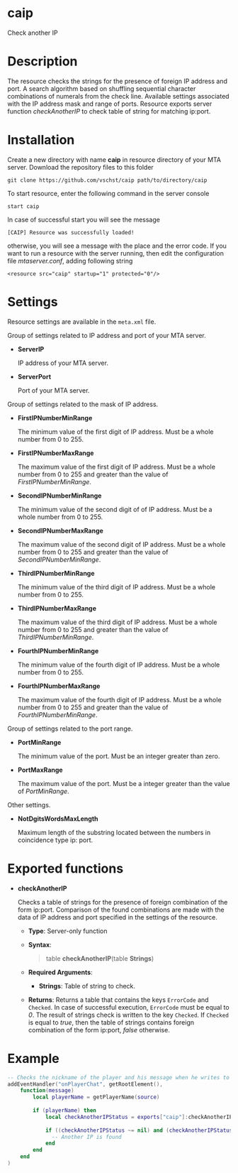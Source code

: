# caip
Check another IP

# Description
The resource checks the strings for the presence of foreign IP address and port.
A search algorithm based on shuffling sequential character combinations of numerals from the check line.
Available settings associated with the IP address mask and range of ports.
Resource exports server function *checkAnotherIP* to check table of string for matching ip:port.

# Installation
Create a new directory with name **caip** in resource directory of your MTA server.
Download the repository files to this folder
```
git clone https://github.com/vschst/caip path/to/directory/caip
```
To start resource, enter the following command in the server console
```
start caip
```
In case of successful start you will see the message
```
[CAIP] Resource was successfully loaded!
```
otherwise, you will see a message with the place and the error code.
If you want to run a resource with the server running, then edit the configuration file *mtaserver.conf*, adding following string
```
<resource src="caip" startup="1" protected="0"/>
```

# Settings
Resource settings are available in the `meta.xml` file.

Group of settings related to IP address and port of your MTA server.
* **ServerIP**
  
  IP address of your MTA server.
  
* **ServerPort**
  
  Port of your MTA server.
  
Group of settings related to the mask of IP address.
* **FirstIPNumberMinRange**
  
  The minimum value of the first digit of IP address.
  Must be a whole number from 0 to 255.
  
* **FirstIPNumberMaxRange**
  
  The maximum value of the first digit of IP address.
  Must be a whole number from 0 to 255 and greater than the value of *FirstIPNumberMinRange*.
  
* **SecondIPNumberMinRange**
  
  The minimum value of the second digit of of IP address.
  Must be a whole number from 0 to 255.
  
* **SecondIPNumberMaxRange**
  
  The maximum value of the second digit of IP address.
  Must be a whole number from 0 to 255 and greater than the value of *SecondIPNumberMinRange*.
  
* **ThirdIPNumberMinRange**
  
  The minimum value of the third digit of IP address.
  Must be a whole number from 0 to 255.
  
* **ThirdIPNumberMaxRange**
  
  The maximum value of the third digit of IP address.
  Must be a whole number from 0 to 255 and greater than the value of *ThirdIPNumberMinRange*.
  
* **FourthIPNumberMinRange**
  
  The minimum value of the fourth digit of IP address.
  Must be a whole number from 0 to 255.
  
* **FourthIPNumberMaxRange**
  
  The maximum value of the fourth digit of IP address.
  Must be a whole number from 0 to 255 and greater than the value of *FourthIPNumberMinRange*.

Group of settings related to the port range.
* **PortMinRange**
  
  The minimum value of the port.
  Must be an integer greater than zero.
  
* **PortMaxRange**
  
  The maximum value of the port.
  Must be a integer greater than the value of *PortMinRange*.
  
Other settings.
* **NotDgitsWordsMaxLength**

  Maximum length of the substring located between the numbers in coincidence type ip: port.

# Exported functions
* **checkAnotherIP**
  
  Checks a table of strings for the presence of foreign combination of the form ip:port.
  Comparison of the found combinations are made with the data of IP address and port specified in the settings of the resource.

  * **Type**:
    Server-only function

  * **Syntax**:
    >table **checkAnotherIP**(table **Strings**)

  * **Required Arguments**:
    * **Strings**: Table of string to check.

  * **Returns**:
    Returns a table that contains the keys `ErrorCode` and `Checked`.
    In case of successful execution, `ErrorCode` must be equal to *0*.
    The result of strings check is written to the key `Checked`.
    If `Checked` is equal to *true*, then the table of strings contains foreign combination of the form ip:port, *false* otherwise.

# Example
```lua
-- Checks the nickname of the player and his message when he writes to chat
addEventHandler("onPlayerChat", getRootElement(),
    function(message)
        local playerName = getPlayerName(source)
        
        if (playerName) then
            local checkAnotherIPStatus = exports["caip"]:checkAnotherIP({playerName, message, playerName .. " " .. message})
				
            if ((checkAnotherIPStatus ~= nil) and (checkAnotherIPStatus.Checked == true)) then
              -- Another IP is found
            end
        end
    end
)
```

